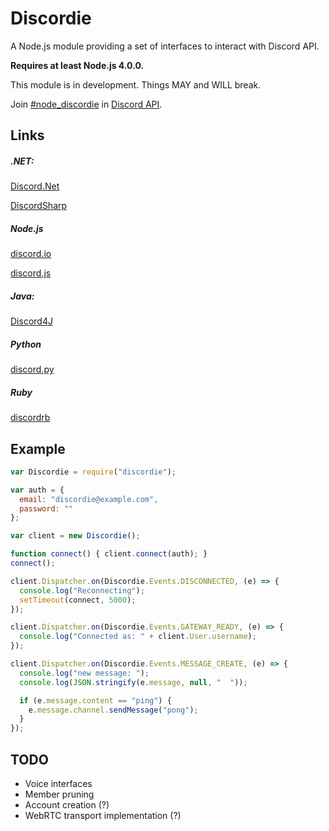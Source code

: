 # Discordie

A Node.js module providing a set of interfaces to interact with Discord API.

**Requires at least Node.js 4.0.0.**

This module is in development. Things MAY and WILL break.

Join [#node_discordie](https://discord.gg/0SBTUU1wZTWO5NWd) in [Discord API](https://discord.gg/0SBTUU1wZTWO5NWd).

## Links

##### .NET:
[Discord.Net](https://github.com/RogueException/Discord.Net)

[DiscordSharp](https://github.com/Luigifan/DiscordSharp)

##### Node.js
[discord.io](https://github.com/izy521/node-discord)

[discord.js](https://github.com/hydrabolt/discord.js)

##### Java:
[Discord4J](https://github.com/nerd/Discord4J)

##### Python
[discord.py](https://github.com/Rapptz/discord.py)

##### Ruby
[discordrb](https://github.com/meew0/discordrb)


## Example

```js
var Discordie = require("discordie");

var auth = {
  email: "discordie@example.com",
  password: ""
};

var client = new Discordie();

function connect() { client.connect(auth); }
connect();

client.Dispatcher.on(Discordie.Events.DISCONNECTED, (e) => {
  console.log("Reconnecting");
  setTimeout(connect, 5000);
});

client.Dispatcher.on(Discordie.Events.GATEWAY_READY, (e) => {
  console.log("Connected as: " + client.User.username);
});

client.Dispatcher.on(Discordie.Events.MESSAGE_CREATE, (e) => {
  console.log("new message: ");
  console.log(JSON.stringify(e.message, null, "  "));

  if (e.message.content == "ping") {
    e.message.channel.sendMessage("pong");
  }
});
```

## TODO

* Voice interfaces
* Member pruning
* Account creation (?)
* WebRTC transport implementation (?)
